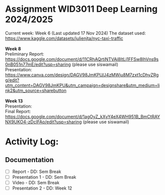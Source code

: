 # Assignment WID3011 Deep Learning 2024/2025
Current week: Week 6 (Last updated 17 Nov 2024)
The dataset used: https://www.kaggle.com/datasets/julienjta/nyc-taxi-traffic <br>
<br>
**Week 8** <br>
Preliminary Report: https://docs.google.com/document/d/11CRhAQrtiNTVAi8ItLj1FFSw8lhVns9s0nB051n77mE/edit?usp=sharing (please use siswamail) <br>
Presentation: https://www.canva.com/design/DAGV98JmKPU/J4zMWju8M7zxt1cDhyZRgg/edit?utm_content=DAGV98JmKPU&utm_campaign=designshare&utm_medium=link2&utm_source=sharebutton <br> 
<br>
**Week 13** <br>
Presentation: <br>
Final Report: https://docs.google.com/document/d/1agOyZ_kXyY4eX4WH951B_BmCtRAYNX9UKO4-zDcIFAo/edit?usp=sharing (please use siswamail) <br>

# Activity Log:

## Documentation
- [ ] Report - DD: Sem Break
- [ ] Presentation 1 - DD: Sem Break
- [ ] Video - DD: Sem Break
- [ ] Presentation 2 - DD: Week 12
